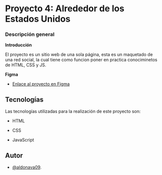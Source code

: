 # Proyecto 4: Alrededor de los Estados Unidos

### Descripción general

**Introducción**    
  
El proyecto es un sitio web de una sola página, esta es un maquetado de una red social, la cual tiene como funcion poner en practica conociminetos de HTML, CSS y JS. 
  
**Figma**  
  
* [Enlace al proyecto en Figma](https://www.figma.com/file/LDMgqWesKpQkIwhOfEBuTS/WEB%2C-Sprint-5%3A-Around-The-U.S.-%7C-desktop-%2B-mobile?node-id=0%3A1)
  
## Tecnologías

Las tecnologías utilizadas para la realización de este proyecto son:

- HTML

- CSS

- JavaScript

## Autor

- [@aldonava09](https://github.com/aldonava09).